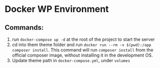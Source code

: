 # Docker WP Environment

## Commands:

1. run `docker-compose up -d` at the root of the project to start the server
2. cd into them theme folder and run
   `docker run --rm -v $(pwd):/app composer install`. This command will run
   `composer install` from the official composer image, without installing it in
   the development OS.
3. Update theme path in `docker-compose.yml`, under `volumes`
